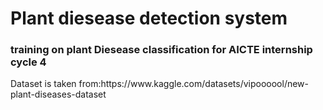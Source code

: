 <h1 styles="color:red"><b>Plant diesease detection system</b></h1>
<h3>training on plant Diesease  classification for AICTE internship cycle 4</h3>
Dataset is taken from:https://www.kaggle.com/datasets/vipoooool/new-plant-diseases-dataset
